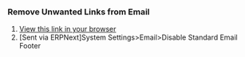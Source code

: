 ### Remove Unwanted Links from Email

1. [View this link in your browser](https://discuss.erpnext.com/t/remove-view-this-from-your-browser-link/13279/4?u=manan_shah)
2. [Sent via ERPNext]System Settings>Email>Disable Standard Email Footer
